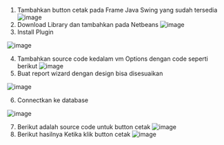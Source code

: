 1. Tambahkan button cetak pada Frame Java Swing yang sudah tersedia
![image](https://github.com/user-attachments/assets/7851f3ad-615a-4ccd-a599-f287d0ea429a)
2. Download Library dan tambahkan pada Netbeans
![image](https://github.com/user-attachments/assets/57ea2ebc-76d1-4b33-8c58-852e8709e2ab)
3. Install Plugin

![image](https://github.com/user-attachments/assets/2e0fa92c-544e-4f81-a252-135247a1c0c8)

4. Tambahkan source code kedalam vm Options dengan code seperti berikut
![image](https://github.com/user-attachments/assets/8d72340d-84ec-44f3-ba37-1fe559f9776e)
5. Buat report wizard dengan design bisa disesuaikan

![image](https://github.com/user-attachments/assets/f397b082-68a8-46ba-bf8d-f9d61f2065fe)

6. Connectkan ke database

![image](https://github.com/user-attachments/assets/a37a9375-fd87-4baf-95d4-757bc62fe2a6)

7. Berikut adalah source code untuk button cetak
![image](https://github.com/user-attachments/assets/46687605-e385-4202-9652-a3c7ed12cc1d)
8. Berikut hasilnya Ketika klik button cetak
![image](https://github.com/user-attachments/assets/bb3f40dd-3651-4a85-a824-1616cb953671)







